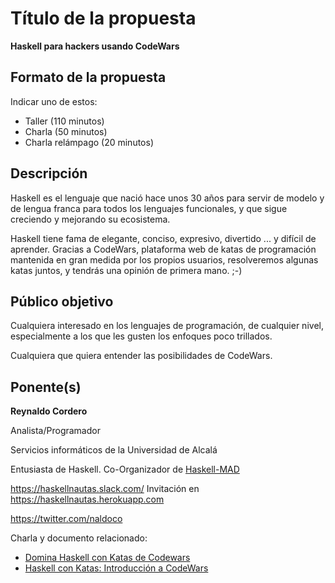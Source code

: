 # Título de la propuesta

**Haskell para hackers usando CodeWars**

## Formato de la propuesta

Indicar uno de estos:

* Taller (110 minutos)
* Charla (50 minutos)
* Charla relámpago (20 minutos)

## Descripción

Haskell es el lenguaje que nació hace unos 30 años para servir
de modelo y de lengua franca para todos los lenguajes funcionales,
y que sigue creciendo y mejorando su ecosistema.

Haskell tiene fama de elegante, conciso, expresivo, divertido
... y difícil de aprender. Gracias a CodeWars, plataforma web de
katas de programación mantenida en gran medida por los propios
usuarios, resolveremos algunas katas juntos, y tendrás una opinión
de primera mano.  ;-)

## Público objetivo

Cualquiera interesado en los lenguajes de programación, de cualquier
nivel, especialmente a los que les gusten los enfoques poco trillados.

Cualquiera que quiera entender las posibilidades de CodeWars.

## Ponente(s)

**Reynaldo Cordero**

Analista/Programador

Servicios informáticos de la Universidad de Alcalá

Entusiasta de Haskell. Co-Organizador de [Haskell-MAD](https://www.meetup.com/Haskell-MAD/)

https://haskellnautas.slack.com/  Invitación en https://haskellnautas.herokuapp.com

https://twitter.com/naldoco

Charla y documento relacionado:
* [Domina Haskell con Katas de Codewars](https://www.meetup.com/Haskell-MAD/events/249769977/)
* [Haskell con Katas: Introducción a CodeWars](https://haskellmad.github.io/haskellnautas/articulos/2018-05-31-haskell-con-katas-introduccion-a-codewars/)
